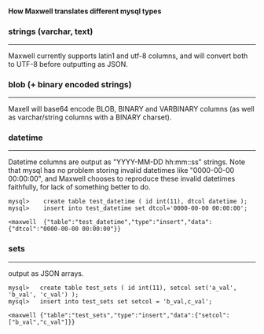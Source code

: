 <h4>How Maxwell translates different mysql types</h4>

### strings (varchar, text)
***
Maxwell currently supports latin1 and utf-8 columns, and will convert both to UTF-8 before outputting as JSON.

### blob (+ binary encoded strings)
***

Maxell will base64 encode BLOB, BINARY and VARBINARY columns (as well as varchar/string columns with a BINARY charset).


### datetime
***
Datetime columns are output as "YYYY-MM-DD hh:mm::ss" strings.  Note that mysql
has no problem storing invalid datetimes like "0000-00-00 00:00:00", and
Maxwell chooses to reproduce these invalid datetimes faithfully,
for lack of something better to do.


```
mysql>    create table test_datetime ( id int(11), dtcol datetime );
mysql>    insert into test_datetime set dtcol='0000-00-00 00:00:00';

<maxwell  {"table":"test_datetime","type":"insert","data":{"dtcol":"0000-00-00 00:00:00"}}
```

### sets
***

output as JSON arrays.

```
mysql>   create table test_sets ( id int(11), setcol set('a_val', 'b_val', 'c_val') );
mysql>   insert into test_sets set setcol = 'b_val,c_val';

<maxwell {"table":"test_sets","type":"insert","data":{"setcol":["b_val","c_val"]}}
```


